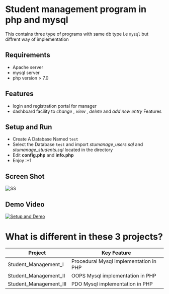 # Student management program in php and mysql
This contains three type of programs with same db type i.e `mysql` but diffrent way of implementation
## Requirements
* Apache server
* mysql server
* php version > 7.0

## Features
+ login and registration portal for manager
+ dashboard facility to _change_ , _view_ , _delete_ and _add new entry_ Features

## Setup and Run
+ Create A Database Named `test`
+ Select the Database `test` and import _stumanage_users.sql_ and _stumanage_students.sql_ located in the directory
+ Edit **config.php** and **info.php**
+ Enjoy :+1

## Screen Shot
![SS](https://raw.githubusercontent.com/tbhaxor/school_college_projects/master/STUDENT_MANAGEMENT_IN_PHP_MYSQL/PHP%20MySQL%20-%20Student%20Management%20II/SS.PNG)

## Demo Video
[![Setup and Demo](http://img.youtube.com/vi/xqhnetiqHQY/0.jpg)](http://www.youtube.com/watch?v=xqhnetiqHQY)

# What is different in these 3 projects?
| Project | Key Feature|
|----|---|
|Student_Management_I| Procedural Mysql implementation in PHP |
|Student_Management_II| OOPS Mysql implementation in PHP |
|Student_Management_III| PDO Mysql implementation in PHP |
